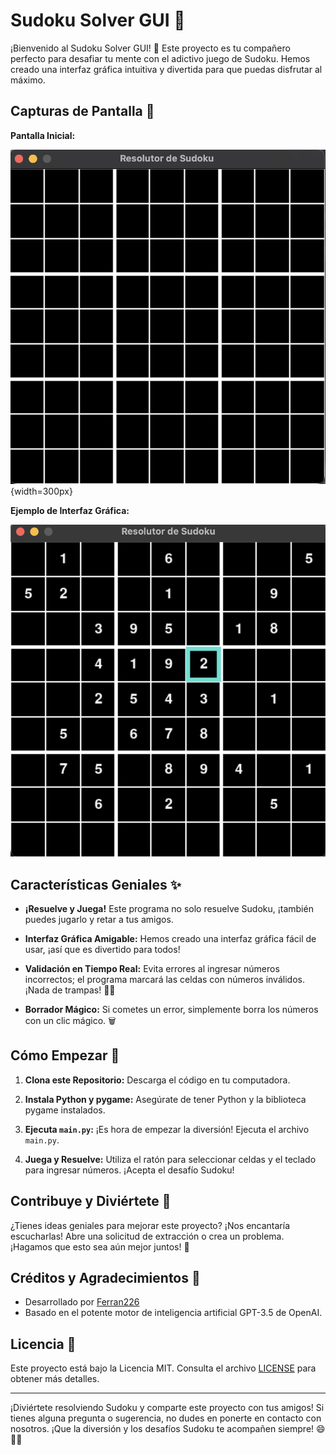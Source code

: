 # Sudoku Solver GUI 🧩

¡Bienvenido al Sudoku Solver GUI! 🎉 Este proyecto es tu compañero perfecto para desafiar tu mente con el adictivo juego de Sudoku. Hemos creado una interfaz gráfica intuitiva y divertida para que puedas disfrutar al máximo.

## Capturas de Pantalla 📸

**Pantalla Inicial:**

![Pantalla Inicial](pantalla_inicial.png){width=300px}

**Ejemplo de Interfaz Gráfica:**

![Interfaz Gráfica en Acción](interfaz_grafica.png)

## Características Geniales ✨

- **¡Resuelve y Juega!** Este programa no solo resuelve Sudoku, ¡también puedes jugarlo y retar a tus amigos.

- **Interfaz Gráfica Amigable:** Hemos creado una interfaz gráfica fácil de usar, ¡así que es divertido para todos!

- **Validación en Tiempo Real:** Evita errores al ingresar números incorrectos; el programa marcará las celdas con números inválidos. ¡Nada de trampas! 🕵️‍♂️

- **Borrador Mágico:** Si cometes un error, simplemente borra los números con un clic mágico. 🗑️

## Cómo Empezar 🚀

1. **Clona este Repositorio:** Descarga el código en tu computadora.

2. **Instala Python y pygame:** Asegúrate de tener Python y la biblioteca pygame instalados.

3. **Ejecuta `main.py`:** ¡Es hora de empezar la diversión! Ejecuta el archivo `main.py`.

4. **Juega y Resuelve:** Utiliza el ratón para seleccionar celdas y el teclado para ingresar números. ¡Acepta el desafío Sudoku!

## Contribuye y Diviértete 🙌

¿Tienes ideas geniales para mejorar este proyecto? ¡Nos encantaría escucharlas! Abre una solicitud de extracción o crea un problema. ¡Hagamos que esto sea aún mejor juntos! 🤝

## Créditos y Agradecimientos 🤗

- Desarrollado por [Ferran226](https://github.com/Ferran226)
- Basado en el potente motor de inteligencia artificial GPT-3.5 de OpenAI.

## Licencia 📝

Este proyecto está bajo la Licencia MIT. Consulta el archivo [LICENSE](LICENSE) para obtener más detalles.

---

¡Diviértete resolviendo Sudoku y comparte este proyecto con tus amigos! Si tienes alguna pregunta o sugerencia, no dudes en ponerte en contacto con nosotros. ¡Que la diversión y los desafíos Sudoku te acompañen siempre! 😄🧠🎉
